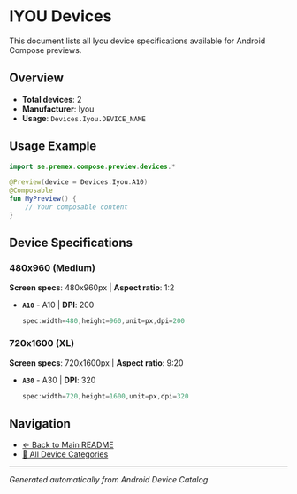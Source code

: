 # IYOU Devices

This document lists all Iyou device specifications available for Android Compose previews.

## Overview

- **Total devices**: 2
- **Manufacturer**: Iyou
- **Usage**: `Devices.Iyou.DEVICE_NAME`

## Usage Example

```kotlin
import se.premex.compose.preview.devices.*

@Preview(device = Devices.Iyou.A10)
@Composable
fun MyPreview() {
    // Your composable content
}
```

## Device Specifications

### 480x960 (Medium)

**Screen specs**: 480x960px | **Aspect ratio**: 1:2

- **`A10`** - A10 | **DPI**: 200
  ```kotlin
  spec:width=480,height=960,unit=px,dpi=200
  ```

### 720x1600 (XL)

**Screen specs**: 720x1600px | **Aspect ratio**: 9:20

- **`A30`** - A30 | **DPI**: 320
  ```kotlin
  spec:width=720,height=1600,unit=px,dpi=320
  ```

## Navigation

- [← Back to Main README](../../README.md)
- [📱 All Device Categories](../README.md)

---
*Generated automatically from Android Device Catalog*
